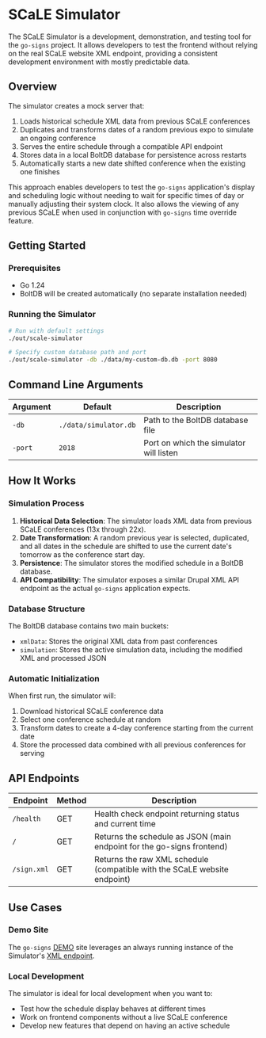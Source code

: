 # SCaLE Simulator

The SCaLE Simulator is a development, demonstration, and testing tool for the `go-signs` project. It allows developers to test the frontend without relying on the real SCaLE website XML endpoint, providing a consistent development environment with mostly predictable data.

## Overview

The simulator creates a mock server that:

1. Loads historical schedule XML data from previous SCaLE conferences
2. Duplicates and transforms dates of a random previous expo to simulate an ongoing conference
3. Serves the entire schedule through a compatible API endpoint
4. Stores data in a local BoltDB database for persistence across restarts
5. Automatically starts a new date shifted conference when the existing one finishes

This approach enables developers to test the `go-signs` application's display and scheduling logic without needing to wait for specific times of day or manually adjusting their system clock. It also allows the viewing of any previous SCaLE when used in conjunction with `go-signs` time override feature.

## Getting Started

### Prerequisites

- Go 1.24
- BoltDB will be created automatically (no separate installation needed)

### Running the Simulator

```bash
# Run with default settings
./out/scale-simulator

# Specify custom database path and port
./out/scale-simulator -db ./data/my-custom-db.db -port 8080
```

## Command Line Arguments

| Argument | Default               | Description                             |
| -------- | --------------------- | --------------------------------------- |
| `-db`    | `./data/simulator.db` | Path to the BoltDB database file        |
| `-port`  | `2018`                | Port on which the simulator will listen |

## How It Works

### Simulation Process

1. **Historical Data Selection**: The simulator loads XML data from previous SCaLE conferences (13x through 22x).
2. **Date Transformation**: A random previous year is selected, duplicated, and all dates in the schedule are shifted to use the current date's tomorrow as the conference start day.
3. **Persistence**: The simulator stores the modified schedule in a BoltDB database.
4. **API Compatibility**: The simulator exposes a similar Drupal XML API endpoint as the actual `go-signs` application expects.

### Database Structure

The BoltDB database contains two main buckets:

- `xmlData`: Stores the original XML data from past conferences
- `simulation`: Stores the active simulation data, including the modified XML and processed JSON

### Automatic Initialization

When first run, the simulator will:

1. Download historical SCaLE conference data
2. Select one conference schedule at random
3. Transform dates to create a 4-day conference starting from the current date
4. Store the processed data combined with all previous conferences for serving

## API Endpoints

| Endpoint    | Method | Description                                                               |
| ----------- | ------ | ------------------------------------------------------------------------- |
| `/health`   | GET    | Health check endpoint returning status and current time                   |
| `/`         | GET    | Returns the schedule as JSON (main endpoint for the go-signs frontend)    |
| `/sign.xml` | GET    | Returns the raw XML schedule (compatible with the SCaLE website endpoint) |

## Use Cases

### Demo Site

The `go-signs` [DEMO](https://demo.go-signs.org) site leverages an always running instance of the Simulator's [XML endpoint](https://simulator.go-signs.org/sign.xml).

### Local Development

The simulator is ideal for local development when you want to:

- Test how the schedule display behaves at different times
- Work on frontend components without a live SCaLE conference
- Develop new features that depend on having an active schedule
